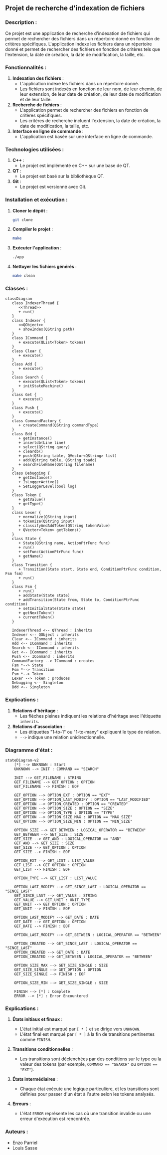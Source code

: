 
## Projet de recherche d'indexation de fichiers

### Description :
Ce projet est une application de recherche d'indexation de fichiers qui permet de rechercher des fichiers dans un répertoire donné en fonction de critères spécifiques. L'application indexe les fichiers dans un répertoire donné et permet de rechercher des fichiers en fonction de critères tels que l'extension, la date de création, la date de modification, la taille, etc.

### Fonctionnalités :
1. **Indexation des fichiers** :
    - L'application indexe les fichiers dans un répertoire donné.
    - Les fichiers sont indexés en fonction de leur nom, de leur chemin, de leur extension, de leur date de création, de leur date de modification et de leur taille.
2. **Recherche de fichiers** :
    - L'application permet de rechercher des fichiers en fonction de critères spécifiques.
    - Les critères de recherche incluent l'extension, la date de création, la date de modification, la taille, etc.
3. **Interface en ligne de commande** :
    - L'application est basée sur une interface en ligne de commande.

### Technologies utilisées :
1. **C++** :
    - Le projet est implémenté en C++ sur une base de QT.
2. **QT** :
    - Le projet est basé sur la bibliothèque QT.
3. **Git** :
    - Le projet est versionné avec Git.

### Installation et exécution :
1. **Cloner le dépôt** :
    ```bash
    git clone
    ```
2. **Compiler le projet** :
    ```bash
    make
    ```
3. **Exécuter l'application** :
    ```bash
    ./app
    ```
4. **Nettoyer les fichiers générés** :
    ```bash
    make clean
    ```

### Classes :
```mermaid
classDiagram
   class IndexerThread {
      <<Thread>>
      + run()
   }
   class Indexer {
      <<QObject>>
      + showIndex(QString path)
   }
   class ICommand {
      + execute(QList<Token> tokens)
   }
   class Clear {
      + execute()
   }
   class Add {
      + execute()
   }
   class Search {
      + execute(QList<Token> tokens)
      + initStateMachine()
   }
   class Get {
      + execute()
   }
   class Push {
      + execute()
   }
   class CommandFactory {
      + createCommand(QString commandType)
   }
   class Bdd {
      + getInstance()
      + insertdb(Line line)
      + select(QString query)
      + cleardb()
      + push(QString table, QVector<QString> list)
      + add(QString table, QString toadd)
      + searchFileName(QString filename)
   }
   class Debugging {
      + getInstance()
      + IsLoggerActive()
      + SetLoggerLevel(bool log)
   }
   class Token {
      + getValue()
      + getType()
   }
   class Lexer {
      + normalize(QString input)
      + tokenize(QString input)
      + classifyAndAddToken(QString tokenValue)
      + QVector<Token> getTokens()
   }
   class State {
      + State(QString name, ActionPtrFunc func)
      + run()
      + setFunc(ActionPtrFunc func)
      + getName()
   }
   class Transition {
      + Transition(State start, State end, ConditionPtrFunc condition, Fsm fsm)
      + run()
   }
   class Fsm {
      + run()
      + addState(State state)
      + addTransition(State from, State to, ConditionPtrFunc condition)
      + setInitialState(State state)
      + getNextToken()
      + currentToken()
   }

   IndexerThread <-- QThread : inherits
   Indexer <-- QObject : inherits
   Clear <-- ICommand : inherits
   Add <-- ICommand : inherits
   Search <-- ICommand : inherits
   Get <-- ICommand : inherits
   Push <-- ICommand : inherits
   CommandFactory --> ICommand : creates
   Fsm *--> State
   Fsm *--> Transition
   Fsm *--> Token
   Lexer --> Token : produces
   Debugging <-- Singleton
   Bdd <-- Singleton

```

### Explications :
1. **Relations d'héritage** :
    - Les flèches pleines indiquent les relations d'héritage avec l'étiquette `inherits`.
2. **Relations d'association** :
    - Les étiquettes "1-to-1" ou "1-to-many" expliquent le type de relation.
    - `-->` indique une relation unidirectionnelle.

### Diagramme d'état :
```mermaid
stateDiagram-v2
    [*] --> UNKNOWN : Start
    UNKNOWN --> INIT : COMMAND == "SEARCH"

    INIT --> GET_FILENAME : STRING
    GET_FILENAME --> GET_OPTION : OPTION
    GET_FILENAME --> FINISH : EOF

    GET_OPTION --> OPTION_EXT : OPTION == "EXT"
    GET_OPTION --> OPTION_LAST_MODIFY : OPTION == "LAST_MODIFIED"
    GET_OPTION --> OPTION_CREATED : OPTION == "CREATED"
    GET_OPTION --> OPTION_SIZE : OPTION == "SIZE"
    GET_OPTION --> OPTION_TYPE : OPTION == "TYPE"
    GET_OPTION --> OPTION_SIZE_MAX : OPTION == "MAX_SIZE"
    GET_OPTION --> OPTION_SIZE_MIN : OPTION == "MIN_SIZE"

    OPTION_SIZE --> GET_BETWEEN : LOGICAL_OPERATOR == "BETWEEN"
    GET_BETWEEN --> GET_SIZE : SIZE
    GET_SIZE --> GET_AND : LOGICAL_OPERATOR == "AND"
    GET_AND --> GET_SIZE : SIZE
    GET_SIZE --> GET_OPTION : OPTION
    GET_SIZE --> FINISH : EOF

    OPTION_EXT --> GET_LIST : LIST_VALUE
    GET_LIST --> GET_OPTION : OPTION
    GET_LIST --> FINISH : EOF

    OPTION_TYPE --> GET_LIST : LIST_VALUE

    OPTION_LAST_MODIFY --> GET_SINCE_LAST : LOGICAL_OPERATOR == "SINCE_LAST"
    GET_SINCE_LAST --> GET_VALUE : STRING
    GET_VALUE --> GET_UNIT : UNIT_TYPE
    GET_UNIT --> GET_OPTION : OPTION
    GET_UNIT --> FINISH : EOF

    OPTION_LAST_MODIFY --> GET_DATE : DATE
    GET_DATE --> GET_OPTION : OPTION
    GET_DATE --> FINISH : EOF

    OPTION_LAST_MODIFY --> GET_BETWEEN : LOGICAL_OPERATOR == "BETWEEN"

    OPTION_CREATED --> GET_SINCE_LAST : LOGICAL_OPERATOR == "SINCE_LAST"
    OPTION_CREATED --> GET_DATE : DATE
    OPTION_CREATED --> GET_BETWEEN : LOGICAL_OPERATOR == "BETWEEN"

    OPTION_SIZE_MAX --> GET_SIZE_SINGLE : SIZE
    GET_SIZE_SINGLE --> GET_OPTION : OPTION
    GET_SIZE_SINGLE --> FINISH : EOF

    OPTION_SIZE_MIN --> GET_SIZE_SINGLE : SIZE

    FINISH --> [*] : Complete
    ERROR --> [*] : Error Encountered
```

### Explications :
1. **États initiaux et finaux** :
    - L'état initial est marqué par `[ * ]` et se dirige vers `UNKNOWN`.
    - L'état final est marqué par `[ * ]` à la fin de transitions pertinentes comme `FINISH`.

2. **Transitions conditionnelles** :
    - Les transitions sont déclenchées par des conditions sur le type ou la valeur des tokens (par exemple, `COMMAND == "SEARCH"` ou `OPTION == "EXT"`).

3. **États intermédiaires** :
    - Chaque état exécute une logique particulière, et les transitions sont définies pour passer d'un état à l'autre selon les tokens analysés.

4. **Erreurs** :
    - L'état `ERROR` représente les cas où une transition invalide ou une erreur d'exécution est rencontrée.


### Auteurs :
- Enzo Parriel
- Louis Sasse
